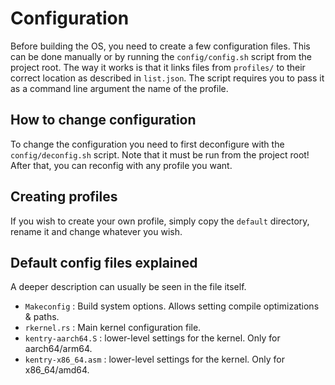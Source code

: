 # Configuration
Before building the OS, you need to create a few configuration files.
This can be done manually or by running the `config/config.sh` script from the project root.
The way it works is that it links files from `profiles/` to their correct location as described in `list.json`. The script requires you to pass it as a command line argument the name of the profile.

## How to change configuration
To change the configuration you need to first deconfigure with the `config/deconfig.sh` script. Note that it must be run from the project root! After that, you can reconfig with any profile you want.

## Creating profiles

If you wish to create your own profile, simply copy the `default` directory, rename it and change whatever you wish. 

## Default config files explained
A deeper description can usually be seen in the file itself.

- `Makeconfig` : Build system options. Allows setting compile optimizations & paths.
- `rkernel.rs` : Main kernel configuration file.
- `kentry-aarch64.S` : lower-level settings for the kernel. Only for aarch64/arm64.
- `kentry-x86_64.asm` : lower-level settings for the kernel. Only for x86_64/amd64.
